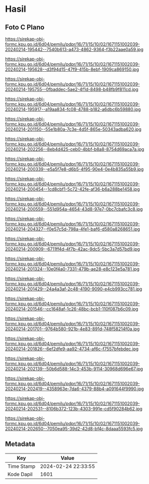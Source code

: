 # Hasil

## Foto C Plano

https://sirekap-obj-formc.kpu.go.id/6d04/pemilu/pdpr/16/71/15/10/02/1671151002039-20240214-195442--7540b613-a473-4862-9364-f3b22aae0a59.jpg

https://sirekap-obj-formc.kpu.go.id/6d04/pemilu/pdpr/16/71/15/10/02/1671151002039-20240214-195628--d3f94d15-47f9-415b-8ebf-1909ca869150.jpg

https://sirekap-obj-formc.kpu.go.id/6d04/pemilu/pdpr/16/71/15/10/02/1671151002039-20240214-195755--0fbaddec-5ae2-4f1d-8498-b48fb9f811cd.jpg

https://sirekap-obj-formc.kpu.go.id/6d04/pemilu/pdpr/16/71/15/10/02/1671151002039-20240214-195917--a19aa834-fc08-4788-b182-a6dbc6b59880.jpg

https://sirekap-obj-formc.kpu.go.id/6d04/pemilu/pdpr/16/71/15/10/02/1671151002039-20240214-201150--55e1b80a-7c3e-4d5f-865e-50343adba620.jpg

https://sirekap-obj-formc.kpu.go.id/6d04/pemilu/pdpr/16/71/15/10/02/1671151002039-20240214-202256--8eb4d425-ceb0-4bbf-b8a8-8754d69aca7a.jpg

https://sirekap-obj-formc.kpu.go.id/6d04/pemilu/pdpr/16/71/15/10/02/1671151002039-20240214-200339--e5a5f7e8-d6b5-4f95-90e4-0e4b835a55b9.jpg

https://sirekap-obj-formc.kpu.go.id/6d04/pemilu/pdpr/16/71/15/10/02/1671151002039-20240214-200454--1cd8cbf1-5c72-42fe-af36-b6a288be1458.jpg

https://sirekap-obj-formc.kpu.go.id/6d04/pemilu/pdpr/16/71/15/10/02/1671151002039-20240214-200559--551d954a-4654-43d8-97e7-0bc7cbafc3c8.jpg

https://sirekap-obj-formc.kpu.go.id/6d04/pemilu/pdpr/16/71/15/10/02/1671151002039-20240214-204327--f0e57c5d-798a-4fe1-baf6-d580a8268651.jpg

https://sirekap-obj-formc.kpu.go.id/6d04/pemilu/pdpr/16/71/15/10/02/1671151002039-20240214-200909--6711ff4d-4f7b-42ac-9dc5-5bc3a7d57bd9.jpg

https://sirekap-obj-formc.kpu.go.id/6d04/pemilu/pdpr/16/71/15/10/02/1671151002039-20240214-201324--10e0f4a0-7331-479b-ae28-e8c123e5a781.jpg

https://sirekap-obj-formc.kpu.go.id/6d04/pemilu/pdpr/16/71/15/10/02/1671151002039-20240214-201429--24a4a3af-2c48-4190-9090-e4cb993cc781.jpg

https://sirekap-obj-formc.kpu.go.id/6d04/pemilu/pdpr/16/71/15/10/02/1671151002039-20240214-201546--cc1648af-1c26-48bc-bcb1-110f087b6c09.jpg

https://sirekap-obj-formc.kpu.go.id/6d04/pemilu/pdpr/16/71/15/10/02/1671151002039-20240214-201701--9764b580-921b-4e83-891d-748f58214f0a.jpg

https://sirekap-obj-formc.kpu.go.id/6d04/pemilu/pdpr/16/71/15/10/02/1671151002039-20240214-201826--6ef2dfe9-aa92-4734-af6c-f7557bfebdec.jpg

https://sirekap-obj-formc.kpu.go.id/6d04/pemilu/pdpr/16/71/15/10/02/1671151002039-20240214-202139--50b6d588-14c3-453b-9114-30968d696e67.jpg

https://sirekap-obj-formc.kpu.go.id/6d04/pemilu/pdpr/16/71/15/10/02/1671151002039-20240214-202419--4358963e-7da6-4379-88b4-a091644f9990.jpg

https://sirekap-obj-formc.kpu.go.id/6d04/pemilu/pdpr/16/71/15/10/02/1671151002039-20240214-202531--8106b372-123b-4303-991e-cd5f90284b62.jpg

https://sirekap-obj-formc.kpu.go.id/6d04/pemilu/pdpr/16/71/15/10/02/1671151002039-20240214-202650--7050ea95-39d2-42d8-bf4c-8daaa5593fc5.jpg


## Metadata

| Key        | Value               |
| ---------- | ------------------- |
| Time Stamp | 2024-02-24 22:33:55 |
| Kode Dapil | 1601                |



